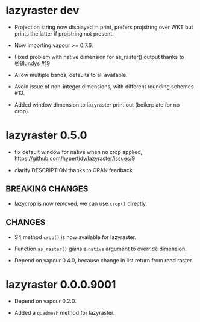 # lazyraster dev

* Projection string now displayed in print, prefers projstring over WKT but prints the latter if projstring not present. 

* Now importing vapour >= 0.7.6. 

* Fixed problem with native dimension for as_raster() output thanks to @Blundys #19

* Allow multiple bands, defaults to all available. 

* Avoid issue of non-integer dimensions, with different rounding schemes #13. 

* Added window dimension to lazyraster print out (boilerplate for no crop). 

# lazyraster 0.5.0

* fix default window for native when no crop applied, https://github.com/hypertidy/lazyraster/issues/9

* clarify DESCRIPTION thanks to CRAN feedback

## BREAKING CHANGES

* lazycrop is now removed, we can use `crop()` directly. 

## CHANGES

* S4 method `crop()` is now available for lazyraster. 

* Function `as_raster()` gains a `native` argument to override dimension. 

* Depend on vapour 0.4.0, because change in list return from read raster. 

# lazyraster 0.0.0.9001

* Depend on vapour 0.2.0. 

* Added a `quadmesh` method for lazyraster. 

